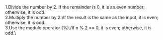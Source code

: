 1.Divide the number by 2\. If the remainder is 0, it is an even number; otherwise, it is odd.\
2.Multiply the number by 2.\If the result is the same as the input, it is even; otherwise, it is odd.\
3.Use the modulo operator (%)./If n % 2 == 0, it is even; otherwise, it is odd.\
